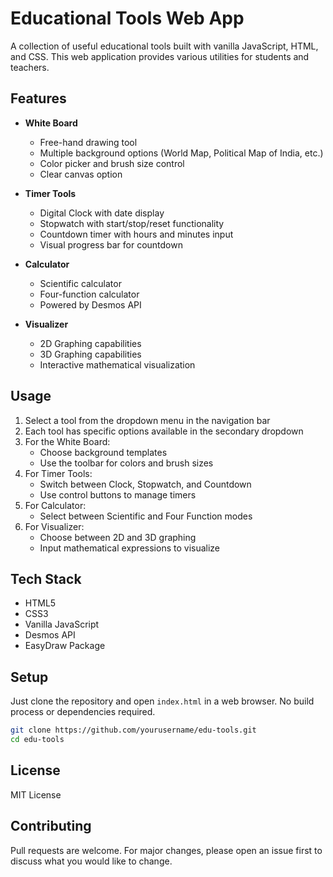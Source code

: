 # Educational Tools Web App

A collection of useful educational tools built with vanilla JavaScript, HTML, and CSS. This web application provides various utilities for students and teachers.

## Features

-   **White Board**

    -   Free-hand drawing tool
    -   Multiple background options (World Map, Political Map of India, etc.)
    -   Color picker and brush size control
    -   Clear canvas option

-   **Timer Tools**

    -   Digital Clock with date display
    -   Stopwatch with start/stop/reset functionality
    -   Countdown timer with hours and minutes input
    -   Visual progress bar for countdown

-   **Calculator**

    -   Scientific calculator
    -   Four-function calculator
    -   Powered by Desmos API

-   **Visualizer**
    -   2D Graphing capabilities
    -   3D Graphing capabilities
    -   Interactive mathematical visualization

## Usage

1. Select a tool from the dropdown menu in the navigation bar
2. Each tool has specific options available in the secondary dropdown
3. For the White Board:
    - Choose background templates
    - Use the toolbar for colors and brush sizes
4. For Timer Tools:
    - Switch between Clock, Stopwatch, and Countdown
    - Use control buttons to manage timers
5. For Calculator:
    - Select between Scientific and Four Function modes
6. For Visualizer:
    - Choose between 2D and 3D graphing
    - Input mathematical expressions to visualize

## Tech Stack

-   HTML5
-   CSS3
-   Vanilla JavaScript
-   Desmos API
-   EasyDraw Package

## Setup

Just clone the repository and open `index.html` in a web browser. No build process or dependencies required.

```bash
git clone https://github.com/yourusername/edu-tools.git
cd edu-tools
```

## License

MIT License

## Contributing

Pull requests are welcome. For major changes, please open an issue first to discuss what you would like to change.
